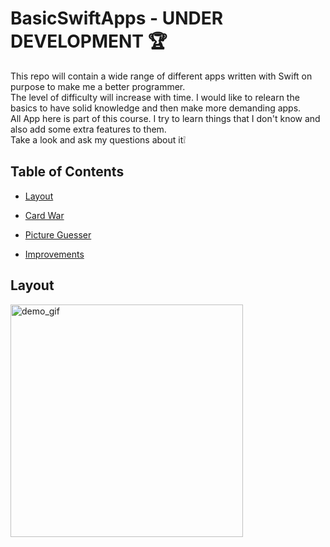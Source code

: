 # BasicSwiftApps - UNDER DEVELOPMENT 🏆

This repo will contain a wide range of different apps written with Swift on purpose to make me a better programmer. </br>
The level of difficulty will increase with time. I would like to relearn the basics to have solid knowledge and then make more demanding apps. </br>
All App here is part of this course. I try to learn things that I don't know and also add some extra features to them. </br>
Take a look and ask my questions about it❕ </br>

## Table of Contents

- [Layout](#layout)

- [Card War](#card-war)

- [Picture Guesser](#picture-guesser)

- [Improvements](#improvements)

## Layout


<img src="readme_files/DEMO.gif" alt="demo_gif" width="372"/> 

 
